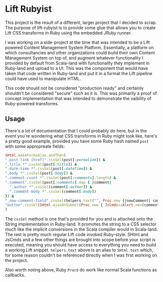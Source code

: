 # Lift Rubyist

This project is the result of a different, larger project that I decided to
scrap. The purpose of lift-rubyist is to provide some glue that allows you
to create Lift CSS transforms in Ruby using the embedded JRuby runner.

I was working on a side-project at the time that was intended to be a Lift
powered Content Management System Platform. Essentially, a platform on which
consultancies and other organizations could build their own Content Management
System on top of, and augment whatever functionality I provided by default from
Scala-land with functionality they implement in Ruby-land and upload to a UI.
This was the component that would have taken that code written in Ruby-land and
put it in a format the Lift pipeline could have used to manipulate HTML.

This code should not be considered "production ready" and certainly shouldn't
be considered "secure" such as it is. This was primarily a proof of concept
implementation that was intended to demonstrate the vaibility of Ruby-powered
transforms.

## Usage

There's a lot of documentation that I could probably do here, but in the event
you're wondering what CSS transforms in Ruby might look like, here's a pretty
good example, provided you have some Ruby hash named `post` with some
appropreate fields:

```ruby
SHtml.makeFormsAjax.andThen(
".post-link [href]".cssSel(post[:permalink]) &
".title *".cssSel(post[:title]) &
".date-time *".cssSel(post[:dateTime]) &
".body *".cssSel(post[:body]) &
".comment-count *".cssSel(post[:comments].length) &
".comment".cssSel(post[:comments].map { |comment|
  ".author *".cssSel(comment[:author]) &
  ".comment-body *".cssSel(comment[:body])
}) &
".new-comment-field".cssSel(helpers.text("", Proc.new {|newComment| comment = newComment})) &
"button".cssSel(SHtml.ajaxOnSubmit(Proc.new { JsCmds::Alert.new(comment + "!!!") }))
)
```

The `cssSel` method is one that's provided for you and is attached onto
the String implementation in Ruby-land. It promotes the string to a CSS selector
much like the implicit conversions in the Scala compiler would in Scala-land.
The rest is pretty much regular Lift code invoked Ruby-style. SHtml and JsCmds
and a few other things are brought into scope before your script is executed,
meaning you should have access to everything you need to build a working Lift
snippet. `helpers.text` above is an alias to `SHtml.text` which, for some
reason couldn't be referenced directly when I was first working on the project.

Also worth noting above, Ruby `Proc`s do work like normal Scala functions as callbacks.
